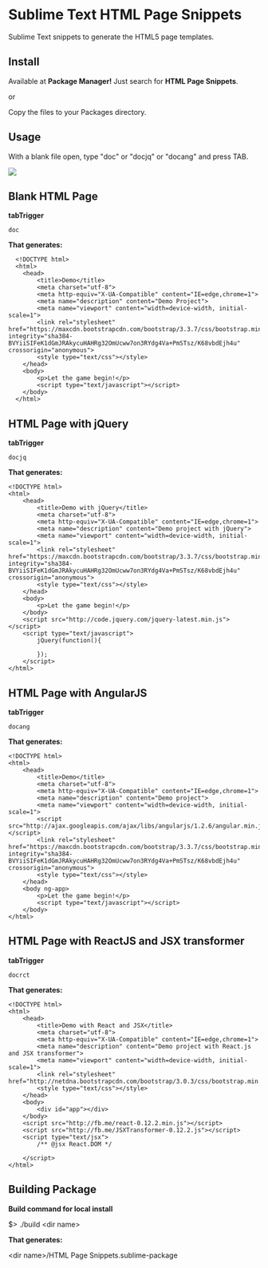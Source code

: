 Sublime Text HTML Page Snippets
===

Sublime Text snippets to generate the HTML5 page templates.


Install
---
Available at <b>Package Manager!</b> Just search for <b>HTML Page Snippets</b>.

or

Copy the files to your Packages directory.


Usage
---

With a blank file open, type "doc" or "docjq" or "docang" and press TAB.

<img src="http://www.burakkaya.com/lab/snippets/html-snippet.png"/>



Blank HTML Page
---

<b>tabTrigger</b>

	doc

<b>That generates:</b>

	  <!DOCTYPE html>
	  <html>
		<head>
			<title>Demo</title>
			<meta charset="utf-8">
			<meta http-equiv="X-UA-Compatible" content="IE=edge,chrome=1">
		    <meta name="description" content="Demo Project">
			<meta name="viewport" content="width=device-width, initial-scale=1">
			<link rel="stylesheet" href="https://maxcdn.bootstrapcdn.com/bootstrap/3.3.7/css/bootstrap.min.css" integrity="sha384-BVYiiSIFeK1dGmJRAkycuHAHRg32OmUcww7on3RYdg4Va+PmSTsz/K68vbdEjh4u" crossorigin="anonymous">
			<style type="text/css"></style>
		</head>
		<body>
			<p>Let the game begin!</p>
			<script type="text/javascript"></script>
		</body>
	  </html>


HTML Page with jQuery
---

<b>tabTrigger</b>

	docjq

<b>That generates:</b>

	<!DOCTYPE html>
	<html>
		<head>
			<title>Demo with jQuery</title>
			<meta charset="utf-8">
			<meta http-equiv="X-UA-Compatible" content="IE=edge,chrome=1">
			<meta name="description" content="Demo project with jQuery">
			<meta name="viewport" content="width=device-width, initial-scale=1">
			<link rel="stylesheet" href="https://maxcdn.bootstrapcdn.com/bootstrap/3.3.7/css/bootstrap.min.css" integrity="sha384-BVYiiSIFeK1dGmJRAkycuHAHRg32OmUcww7on3RYdg4Va+PmSTsz/K68vbdEjh4u" crossorigin="anonymous">
			<style type="text/css"></style>
		</head>
		<body>
			<p>Let the game begin!</p>
		</body>
		<script src="http://code.jquery.com/jquery-latest.min.js"></script>
		<script type="text/javascript">
			jQuery(function(){
			
			});
		</script>
	</html>
	
	
HTML Page with AngularJS
---

<b>tabTrigger</b>

	docang
	
<b>That generates:</b>	

	<!DOCTYPE html>
	<html>
		<head>
			<title>Demo</title>
			<meta charset="utf-8">
			<meta http-equiv="X-UA-Compatible" content="IE=edge,chrome=1">
			<meta name="description" content="Demo project">
			<meta name="viewport" content="width=device-width, initial-scale=1">
			<script src="http://ajax.googleapis.com/ajax/libs/angularjs/1.2.6/angular.min.js"></script>
			<link rel="stylesheet" href="https://maxcdn.bootstrapcdn.com/bootstrap/3.3.7/css/bootstrap.min.css" integrity="sha384-BVYiiSIFeK1dGmJRAkycuHAHRg32OmUcww7on3RYdg4Va+PmSTsz/K68vbdEjh4u" crossorigin="anonymous">
			<style type="text/css"></style>
		</head>
		<body ng-app>
			<p>Let the game begin!</p>
			<script type="text/javascript"></script>
		</body>
	</html>

HTML Page with ReactJS and JSX transformer
---

<b>tabTrigger</b>

	docrct
	
<b>That generates:</b>	

	<!DOCTYPE html>
	<html>
	    <head>
	        <title>Demo with React and JSX</title>
	        <meta charset="utf-8">
	        <meta http-equiv="X-UA-Compatible" content="IE=edge,chrome=1">
	        <meta name="description" content="Demo project with React.js and JSX transformer">
	        <meta name="viewport" content="width=device-width, initial-scale=1">
	        <link rel="stylesheet" href="http://netdna.bootstrapcdn.com/bootstrap/3.0.3/css/bootstrap.min.css"> 
	        <style type="text/css"></style>
	    </head>
	    <body>
	        <div id="app"></div>
	    </body>
	    <script src="http://fb.me/react-0.12.2.min.js"></script>
	    <script src="http://fb.me/JSXTransformer-0.12.2.js"></script>
	    <script type="text/jsx">
	        /** @jsx React.DOM */
	            
	    </script>
	</html>

Building Package
---
<b>Build command for local install</b>

$> ./build &lt;dir name&gt;

<b>That generates:</b>

&lt;dir name&gt;/HTML Page Snippets.sublime-package